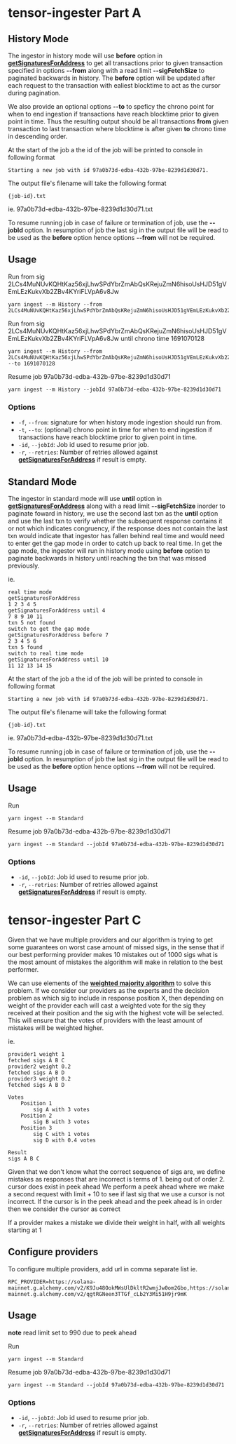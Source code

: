 # tensor-ingester Part A

## History Mode
The ingestor in history mode will use **before** option in **[getSignaturesForAddress](https://docs.solana.com/api/http#getsignaturesforaddress)**
to get all transactions prior to given transaction specified in options **--from** along with a read limit **--sigFetchSize** to paginated backwards in history. The **before** option will be updated after each request to the transaction with ealiest blocktime to act as the cursor during pagination.

 We also provide an optional options **--to** to speficy the chrono point for when to end ingestion if transactions have reach blocktime prior to given point in time.
Thus the resulting output should be all transactions **from** given transaction to last transaction where blocktime is after given **to** chrono time in descending order.

At the start of the job a the id of the job will be printed to console in following format
```
Starting a new job with id 97a0b73d-edba-432b-97be-8239d1d30d71.
```
The output file's filename will take the following format
```
{job-id}.txt
```
ie. 97a0b73d-edba-432b-97be-8239d1d30d71.txt

To resume running job in case of failure or termination of job, use the **--jobId** option. 
In resumption of job the last sig in the output file will be read to be used as the **before** option hence options **--from** will not be required. 

## Usage

Run from sig 2LCs4MuNUvKQHtKaz56xjLhwSPdYbrZmAbQsKRejuZmN6hisoUsHJD51gVEmLEzKukvXb2ZBv4KYriFLVpA6v8Jw
```
yarn ingest --m History --from 2LCs4MuNUvKQHtKaz56xjLhwSPdYbrZmAbQsKRejuZmN6hisoUsHJD51gVEmLEzKukvXb2ZBv4KYriFLVpA6v8Jw
```
Run from sig 2LCs4MuNUvKQHtKaz56xjLhwSPdYbrZmAbQsKRejuZmN6hisoUsHJD51gVEmLEzKukvXb2ZBv4KYriFLVpA6v8Jw until chrono time 1691070128
```
yarn ingest --m History --from 2LCs4MuNUvKQHtKaz56xjLhwSPdYbrZmAbQsKRejuZmN6hisoUsHJD51gVEmLEzKukvXb2ZBv4KYriFLVpA6v8Jw --to 1691070128
```
Resume job 97a0b73d-edba-432b-97be-8239d1d30d71 
```
yarn ingest --m History --jobId 97a0b73d-edba-432b-97be-8239d1d30d71 
```
### Options

- `-f`, `--from`: signature for when history mode ingestion should run from.
- `-t`, `--to`: (optional) chrono point in time for when to end ingestion if transactions have reach blocktime prior to given point in time.
- `-id`, `--jobId`: Job id used to resume prior job.
- `-r`, `--retries`: Number of retries allowed against **[getSignaturesForAddress](https://docs.solana.com/api/http#getsignaturesforaddress)** if result is empty.

## Standard Mode
The ingestor in standard mode will use **until** option in **[getSignaturesForAddress](https://docs.solana.com/api/http#getsignaturesforaddress)**
along with a read limit **--sigFetchSize** inorder to paginate foward in history, we use the second last txn as the **until** option and use the last txn to verify whether the subsequent response contains it or not which indicates congruency, if the response does not contain the last txn would indicate that ingestor has fallen behind real time and would need to enter get the gap mode in order to catch up back to real time.
In get the gap mode, the ingestor will run in history mode using **before** option to paginate backwards in history until reaching the txn that was missed previously.

ie.
```
real time mode
getSignaturesForAddress
1 2 3 4 5
getSignaturesForAddress until 4
7 8 9 10 11
txn 5 not found
switch to get the gap mode
getSignaturesForAddress before 7
2 3 4 5 6 
txn 5 found
switch to real time mode
getSignaturesForAddress until 10
11 12 13 14 15
```
At the start of the job a the id of the job will be printed to console in following format
```
Starting a new job with id 97a0b73d-edba-432b-97be-8239d1d30d71.
```

The output file's filename will take the following format
```
{job-id}.txt
```

ie. 97a0b73d-edba-432b-97be-8239d1d30d71.txt

To resume running job in case of failure or termination of job, use the **--jobId** option. 
In resumption of job the last sig in the output file will be read to be used as the **before** option hence options **--from** will not be required. 

## Usage

Run 
```
yarn ingest --m Standard
```

Resume job 97a0b73d-edba-432b-97be-8239d1d30d71 
```
yarn ingest --m Standard --jobId 97a0b73d-edba-432b-97be-8239d1d30d71 
```
### Options

- `-id`, `--jobId`: Job id used to resume prior job.
- `-r`, `--retries`: Number of retries allowed against **[getSignaturesForAddress](https://docs.solana.com/api/http#getsignaturesforaddress)** if result is empty.

# tensor-ingester Part C

Given that we have multiple providers and our algorithm is trying to get some guarantees on worst case amount of missed sigs, 
in the sense that if our best performing provider makes 10 mistakes out of 1000 sigs what is the most amount of mistakes the algorithm will make in relation to the best performer.

We can use elements of the **[weighted majority algorithm](https://en.wikipedia.org/wiki/Multiplicative_weight_update_method)**
to solve this problem. If we consider our providers as the experts and the decision problem as which sig to include in response position X, then depending on weight of the provider each will cast a weighted vote for the sig they received at their position and the sig with the highest vote will be selected. This will ensure that the votes of providers with the least amount of mistakes will be weighted higher.

ie.
```
provider1 weight 1
fetched sigs A B C 
provider2 weight 0.2
fetched sigs A B D 
provider3 weight 0.2
fetched sigs A B D

Votes
    Position 1
        sig A with 3 votes
    Position 2
        sig B with 3 votes
    Position 3
        sig C with 1 votes
        sig D with 0.4 votes

Result
sigs A B C
```

Given that we don't know what the correct sequence of sigs are, we define mistakes as responses that are incorrect is terms of 1. being out of order
2. cursor does exist in peek ahead
    We perform a peek ahead where we make a second request with limit + 10 to see if last sig that we use a cursor is not incorrect. If the cursor is in the peek ahead and the peek ahead is in order then we consider the cursor as correct

If a provider makes a mistake we divide their weight in half, with all weights starting at 1
## Configure providers
To configure multiple providers, add url in comma separate list
ie.
```
RPC_PROVIDER=https://solana-mainnet.g.alchemy.com/v2/K9Ju48OokMWsUlDkltR2wmjJw0om2Gbo,https://solana-mainnet.g.alchemy.com/v2/qgtRGNeen3TTGf_cLb2Y3Mi51H9jr9mK
```

## Usage
**note** read limit set to 990 due to peek ahead

Run 
```
yarn ingest --m Standard
```

Resume job 97a0b73d-edba-432b-97be-8239d1d30d71 
```
yarn ingest --m Standard --jobId 97a0b73d-edba-432b-97be-8239d1d30d71 
```
### Options

- `-id`, `--jobId`: Job id used to resume prior job.
- `-r`, `--retries`: Number of retries allowed against **[getSignaturesForAddress](https://docs.solana.com/api/http#getsignaturesforaddress)** if result is empty.